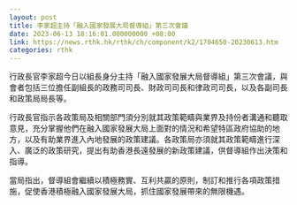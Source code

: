 ```yaml
---
layout: post
title: 李家超主持「融入國家發展大局督導組」第三次會議
date: 2023-06-13 18:16:01.000000000 +08:00
link: https://news.rthk.hk/rthk/ch/component/k2/1704650-20230613.htm
categories: rthk
---
```


行政長官李家超今日以組長身分主持「融入國家發展大局督導組」第三次會議，與會者包括三位擔任副組長的政務司司長、財政司司長和律政司司長，以及各副司長和政策局局長等。

行政長官指示各政策局及相關部門須分別就其政策範疇與業界及持份者溝通和聽取意見，充分掌握他們在融入國家發展大局上面對的情況和希望特區政府協助的地方，以及有助業界進入內地發展的政策建議。各政策局亦須就其政策範疇進行深入、廣泛的政策研究，提出有助香港長遠發展的新政策建議，供督導組作出決策和指導。

當局指出，督導組會繼續以積極務實、互利共贏的原則，制訂和推行各項政策措施，促使香港積極融入國家發展大局，抓住國家發展帶來的無限機遇。
